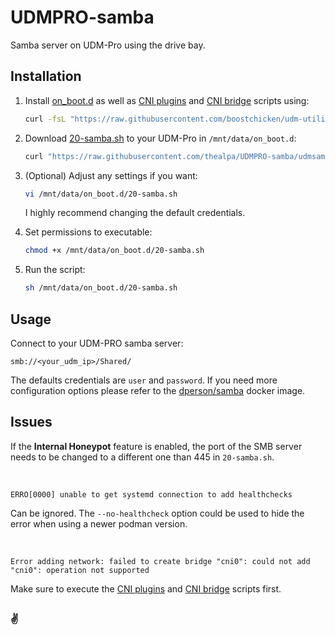 # UDMPRO-samba

Samba server on UDM-Pro using the drive bay.

## Installation

1. Install [on_boot.d](https://github.com/boostchicken/udm-utilities) as well as [CNI plugins](https://github.com/boostchicken-dev/udm-utilities/blob/master/cni-plugins/05-install-cni-plugins.sh) and [CNI bridge](https://github.com/boostchicken-dev/udm-utilities/blob/master/on-boot-script/examples/udm-networking/on_boot.d/05-cni-bridge.sh) scripts using:

    ```bash
    curl -fsL "https://raw.githubusercontent.com/boostchicken/udm-utilities/HEAD/on-boot-script/remote_install.sh" | /bin/sh
    ```

2. Download [20-samba.sh](https://raw.githubusercontent.com/thealpa/UDMPRO-samba/udmsamba-master/20-samba.sh) to your UDM-Pro in `/mnt/data/on_boot.d`:

    ```bash
    curl "https://raw.githubusercontent.com/thealpa/UDMPRO-samba/udmsamba-master/20-samba.sh" -o /mnt/data/on_boot.d/20-samba.sh
    ```

3. (Optional) Adjust any settings if you want:

    ```bash
    vi /mnt/data/on_boot.d/20-samba.sh
    ```
    
    I highly recommend changing the default credentials.  

4. Set permissions to executable:

    ```bash
    chmod +x /mnt/data/on_boot.d/20-samba.sh
    ```

5. Run the script:

    ```bash
    sh /mnt/data/on_boot.d/20-samba.sh
    ```

## Usage

Connect to your UDM-PRO samba server:

`smb://<your_udm_ip>/Shared/`

The defaults credentials are `user` and `password`.
If you need more configuration options please refer to the [dperson/samba](https://hub.docker.com/r/dperson/samba) docker image.

## Issues

If the **Internal Honeypot** feature is enabled, the port of the SMB server needs to be changed to a different one than 445 in `20-samba.sh`.

<br />

`ERRO[0000] unable to get systemd connection to add healthchecks`

Can be ignored. The `--no-healthcheck` option could be used to hide the error when using a newer podman version.

<br />

`Error adding network: failed to create bridge "cni0": could not add "cni0": operation not supported`

Make sure to execute the [CNI plugins](https://github.com/boostchicken-dev/udm-utilities/blob/master/cni-plugins/05-install-cni-plugins.sh) and [CNI bridge](https://github.com/boostchicken-dev/udm-utilities/blob/master/on-boot-script/examples/udm-networking/on_boot.d/05-cni-bridge.sh) scripts first.
##

### ✌️
